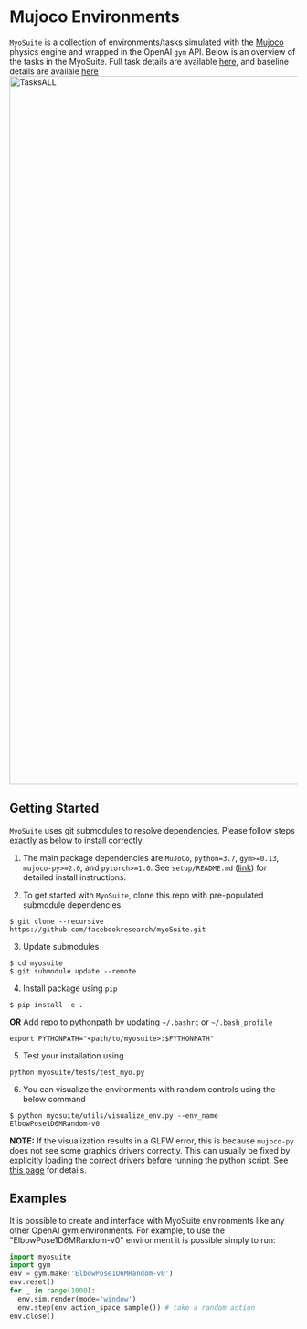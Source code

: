 # Mujoco Environments
`MyoSuite` is a collection of environments/tasks simulated with the [Mujoco](http://www.mujoco.org/) physics engine and wrapped in the OpenAI `gym` API.
Below is an overview of the tasks in the MyoSuite. Full task details are available [here](myosuite/envs/myo/README.md), and baseline details are availale [here](myosuite/agents)
<img width="1240" alt="TasksALL" src="https://user-images.githubusercontent.com/23240128/135134038-1abec2a6-ee47-49fb-b886-34b909f9fc8c.png">


## Getting Started
`MyoSuite` uses git submodules to resolve dependencies. Please follow steps exactly as below to install correctly.

1. The main package dependencies are `MuJoCo`, `python=3.7`, `gym>=0.13`, `mujoco-py>=2.0`, and `pytorch>=1.0`. See `setup/README.md` ([link](setup/README.md)) for detailed install instructions.

2. To get started with `MyoSuite`, clone this repo with pre-populated submodule dependencies
```
$ git clone --recursive https://github.com/facebookresearch/myoSuite.git
```
3. Update submodules
```
$ cd myosuite
$ git submodule update --remote
```
4. Install package using `pip`
```
$ pip install -e .
```
**OR**
Add repo to pythonpath by updating `~/.bashrc` or `~/.bash_profile`
```
export PYTHONPATH="<path/to/myosuite>:$PYTHONPATH"
```
5. Test your installation using
```
python myosuite/tests/test_myo.py
```

6. You can visualize the environments with random controls using the below command
```
$ python myosuite/utils/visualize_env.py --env_name ElbowPose1D6MRandom-v0
```
**NOTE:** If the visualization results in a GLFW error, this is because `mujoco-py` does not see some graphics drivers correctly. This can usually be fixed by explicitly loading the correct drivers before running the python script. See [this page](https://github.com/aravindr93/mjrl/tree/master/setup#known-issues) for details.

## Examples
It is possible to create and interface with MyoSuite environments like any other OpenAI gym environments. For example, to use the "ElbowPose1D6MRandom-v0" environment it is possible simply to run:

```python
import myosuite
import gym
env = gym.make('ElbowPose1D6MRandom-v0')
env.reset()
for _ in range(1000):
  env.sim.render(mode='window')
  env.step(env.action_space.sample()) # take a random action
env.close()
```
